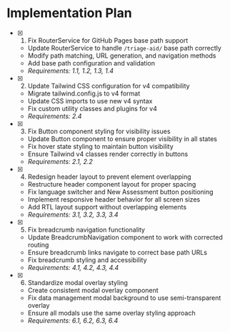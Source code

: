 # Implementation Plan

- [x] 1. Fix RouterService for GitHub Pages base path support
  - Update RouterService to handle `/triage-aid/` base path correctly
  - Modify path matching, URL generation, and navigation methods
  - Add base path configuration and validation
  - _Requirements: 1.1, 1.2, 1.3, 1.4_

- [x] 2. Update Tailwind CSS configuration for v4 compatibility
  - Migrate tailwind.config.js to v4 format
  - Update CSS imports to use new v4 syntax
  - Fix custom utility classes and plugins for v4
  - _Requirements: 2.4_

- [x] 3. Fix Button component styling for visibility issues
  - Update Button component to ensure proper visibility in all states
  - Fix hover state styling to maintain button visibility
  - Ensure Tailwind v4 classes render correctly in buttons
  - _Requirements: 2.1, 2.2_

- [x] 4. Redesign header layout to prevent element overlapping
  - Restructure header component layout for proper spacing
  - Fix language switcher and New Assessment button positioning
  - Implement responsive header behavior for all screen sizes
  - Add RTL layout support without overlapping elements
  - _Requirements: 3.1, 3.2, 3.3, 3.4_

- [x] 5. Fix breadcrumb navigation functionality
  - Update BreadcrumbNavigation component to work with corrected routing
  - Ensure breadcrumb links navigate to correct base path URLs
  - Fix breadcrumb styling and accessibility
  - _Requirements: 4.1, 4.2, 4.3, 4.4_

- [x] 6. Standardize modal overlay styling
  - Create consistent modal overlay component
  - Fix data management modal background to use semi-transparent overlay
  - Ensure all modals use the same overlay styling approach
  - _Requirements: 6.1, 6.2, 6.3, 6.4_
  